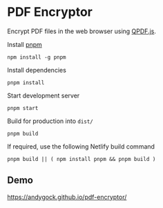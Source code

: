 # PDF Encryptor

Encrypt PDF files in the web browser using [QPDF.js](https://github.com/j3k0/qpdf.js).

Install [pnpm](https://pnpm.io/)

    npm install -g pnpm

Install dependencies

    pnpm install

Start development server

    pnpm start

Build for production into `dist/`

    pnpm build

If required, use the following Netlify build command

    pnpm build || ( npm install pnpm && pnpm build )

## Demo

<https://andygock.github.io/pdf-encryptor/>
